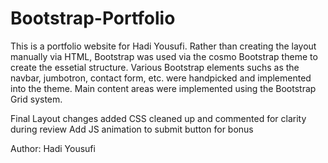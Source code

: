 # Bootstrap-Portfolio
This is a portfolio website for Hadi Yousufi. Rather than creating the layout manually via HTML, Bootstrap was used via the cosmo Bootstrap theme to create the essetial structure. Various Bootstrap elements suchs as the navbar, jumbotron, contact form, etc. were handpicked and implemented into the theme. Main content areas were implemented using the Bootstrap Grid system.

Final Layout changes added
CSS cleaned up and commented for clarity during review
Add JS animation to submit button for bonus


Author: Hadi Yousufi
